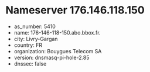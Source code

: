 # Nameserver 176.146.118.150

* as_number: 5410
* name: 176-146-118-150.abo.bbox.fr.
* city: Livry-Gargan
* country: FR
* organization: Bouygues Telecom SA
* version: dnsmasq-pi-hole-2.85
* dnssec: false
